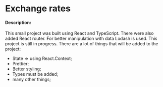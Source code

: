 # Exchange rates
#### Description:
This small project was built using React and TypeScript.
There were also added React router.
For better manipulation with data Lodash is used.
This project is still in progress. There are a lot of things that will be added to the project:
- State => using React.Context;
- Prettier;
- Better styling;
- Types must be added;
- many other things;
